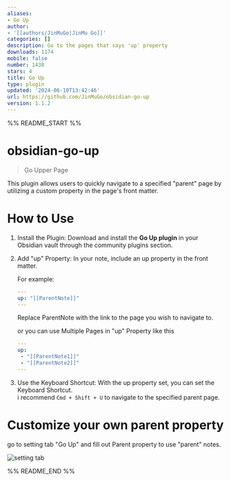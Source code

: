 ```yaml
---
aliases:
- Go Up
author:
- '[[authors/JinMuGo|JinMu Go]]'
categories: []
description: Go to the pages that says 'up' property
downloads: 1174
mobile: false
number: 1438
stars: 4
title: Go Up
type: plugin
updated: '2024-06-10T13:42:46'
url: https://github.com/JinMuGo/obsidian-go-up
version: 1.1.2
---
```


%% README_START %%

# obsidian-go-up

> Go Upper Page

This plugin allows users to quickly navigate to a specified "parent" page by utilizing a custom property in the page's front matter.

# How to Use

1. Install the Plugin: Download and install the **Go Up plugin** in your Obsidian vault through the community plugins section.
2. Add "up" Property: In your note, include an up property in the front matter. <br/>

    For example:

    ```yaml
    ---
    up: "[[ParentNote]]"
    ---
    ```

    Replace ParentNote with the link to the page you wish to navigate to. <br/>

    or you can use Multiple Pages in "up" Property like this <br />

    ```yaml
    ---
    up:
     - "[[ParentNote1]]"
     - "[[ParentNote2]]"
    ---
    ```

3. Use the Keyboard Shortcut: With the up property set, you can set the Keyboard Shortcut. <br />
   i recommend `Cmd + Shift + U` to navigate to the specified parent page.


# Customize your own parent property

go to setting tab "Go Up" and fill out Parent property to use "parent" notes.

![setting tab](https://raw.githubusercontent.com/JinMuGo/obsidian-go-up/HEAD/public/setting.png)


%% README_END %%